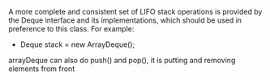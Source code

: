 A more complete and consistent set of LIFO stack operations is provided by the Deque interface and its implementations, which should be used in preference to this class. For example:

* Deque<Integer> stack = new ArrayDeque<Integer>();

arrayDeque can also do push() and pop(), it is putting and removing elements from front